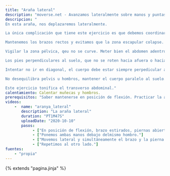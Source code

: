 ```yaml
---
title: "Araña lateral"
description: "moverse.net - Avanzamos lateralmente sobre manos y puntas de pies"
descripcion: "
En esta araña, nos deplazaremos lateralmente. 

La única complicación que tiene este ejercicio es que debemos coordinar el paso del brazo y su pierna contraria. Para ello, empezaremos con las piernas abiertas y las dos manos bajo el mismo hombro. Desde aquí, es sencillo coordinar el movimiento.

Mantenemos los brazos rectos y evitamos que la zona escapular colapse.

Vigilar la zona pélvica, qeu no se curve. Meter bien el abdomen adentro y arriba. Estirar el cuello, mirar el suelo.

Los pies perpendiculares al suelo, que no se roten hacia afuera o hacia dentro.

Intentar no ir en diagonal, el cuerpo debe estar siempre perpedicular a la dirección de avance.

No desequilibra pelvis u hombros, mantener el cuerpo paralelo al suelo.

Este ejercicio tonifica el transverso abdominal."
calentamiento: Calentar muñecas y hombros. 
prerequisitos: "Saber mantenerse en posición de flexión. Practicar la araña frontal."
videos: 
    -  name: "aranya_lateral"
       description: "La araña lateral"
       duration: "PT1M47S"
       uploadDate: "2020-10-10"
       pasos:
            - ["En posición de flexión, brazo estirados, piernas abiertas."]
            - ["Ponemos ambas manos debajo delmismo hombro."]
            - ["Movemos lateral y simultáneamente el brazo y la pierna."]
            - ["Repetimos al otro lado."]
fuentes:
    - "propia"
---
```

{% extends "pagina.jinja" %}
